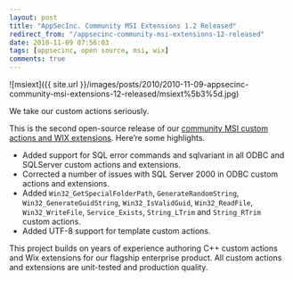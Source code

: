 ```yaml
---
layout: post
title: "AppSecInc. Community MSI Extensions 1.2 Released"
redirect_from: "/appsecinc-community-msi-extensions-12-released"
date: 2010-11-09 07:56:03
tags: [appsecinc, open source, msi, wix]
comments: true
---
```

![msiext]({{ site.url }}/images/posts/2010/2010-11-09-appsecinc-community-msi-extensions-12-released/msiext%5b3%5d.jpg)

We take our custom actions seriously.

This is the second open-source release of our [community MSI custom actions and WIX extensions](https://github.com/dblock/msiext/). Here’re some highlights.

- Added support for SQL error commands and sqlvariant in all ODBC and SQLServer custom actions and extensions.
- Corrected a number of issues with SQL Server 2000 in ODBC custom actions and extensions.
- Added `Win32_GetSpecialFolderPath`, `GenerateRandomString`, `Win32_GenerateGuidString`, `Win32_IsValidGuid`, `Win32_ReadFile`, `Win32_WriteFile`, `Service_Exists`, `String_LTrim` and `String_RTrim` custom actions.
- Added UTF-8 support for template custom actions.

This project builds on years of experience authoring C++ custom actions and Wix extensions for our flagship enterprise product. All custom actions and extensions are unit-tested and production quality.

